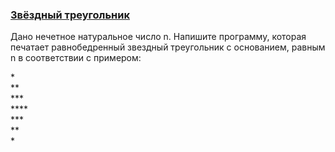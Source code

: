 ### [Звёздный треугольник](/source/sysout/starTriangle2.md)

Дано нечетное натуральное число n. Напишите программу, которая печатает равнобедренный звездный треугольник с основанием, равным n в соответствии с примером:

\*  
\**  
\***  
\****  
\***  
\**  
\*  